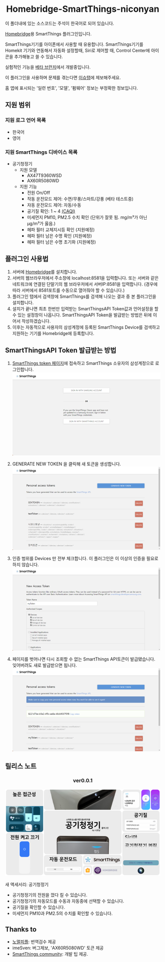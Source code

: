 <span align="center">

# Homebridge-SmartThings-niconyan
</span>

이 폴더내에 있는 소스코드는 주석이 한국어로 되어 있습니다.

[Homebridge](https://github.com/homebridge/homebridge)용 SmartThings 플러그인입니다. 

SmartThings기기를 아이폰에서 사용할 때 유용합니다.
SmartThings기기를 Homekit 기기와 연동해서 자동화 설정할때, Siri로 제어할 때, Control Center에 아이콘을 추가해놓고 쓸 수 있습니다.

실험적인 기능을 [베타 브런치](https://github.com/niconyanGH/Homebridge-SmartThings-niconyan/tree/beta)에서 개발중입니다.

이 플러그인을 사용하며 문제를 겪는다면 [이슈탭](https://github.com/niconyanGH/Homebridge-SmartThings-niconyan/issues)에 제보해주세요.

홈 앱에 표시되는 '일련 번호', '모델', '펌웨어' 정보는 부정확한 정보입니다.

## 지원 범위
### 지원 로그 언어 목록
* 한국어
* 영어

### 지원 SmartThings 디바이스 목록
* 공기청정기
  - 지원 모델
    + AX47T9360WSD
    + AX60R5080WD
  - 지원 기능
    + 전원 On/Off
    + 작동 운전모드 제어: 수면/무풍/스마트/강풍 (베타 테스트중)
    + 자동 운전모드 제어: 자동/수동
    + 공기질 확인: 1 ~ 4 [(CAQI)](https://www.airqualitynow.eu/download/CITEAIR-Comparing_Urban_Air_Quality_across_Borders.pdf)
    + 미세먼지 PM10, PM2.5 수치 확인 (단위가 잘못 됨. mg/m³가 아닌 µg/m³가 옳음.)
    + 헤파 필터 교체지시등 확인 (지원예정)
    + 헤파 필터 남은 수명 확인 (지원예정)
    + 헤파 필터 남은 수명 초기화 (지원예정)

## 플러그인 사용법

1. 서버에 [Homebridge](https://github.com/homebridge/homebridge#installation)를 설치합니다.
2. 서버의 웹브라우저에서 주소창에 localhost:8581을 입력합니다. 또는 서버와 같은 네트워크에 연결된 단말기의 웹 브라우저에서 서버IP:8581을 입력합니다. (경우에 따라 서버에서 8581포트를 수동으로 열어줘야 할 수 있습니다.)
3. 플러그인 탭에서 검색창에 SmartThings를 검색해 나오는 결과 중 본 플러그인을 설치합니다.
4. 설치가 끝나면 최초 한번만 입력받는 SmartThingsAPI Token값과 언어설정을 할 수 있는 설정창이 나옵니다. SmartThingsAPI Token을 발급받는 방법은 뒤에 이어서 작성하겠습니다.
5. 이후는 자동적으로 사용자의 삼성계정에 등록된 SmartThings Device를 검색하고 지원하는 기기를 Homebridge에 등록합니다.

## SmartThingsAPI Token 발급받는 방법

1. [SmartThings token 페이지](https://account.smartthings.com/tokens)에 접속하고 SmartThings 소유자의 삼성계정으로 로그인합니다.
![guide1](../guide/1.png?raw=true)

2. GENERATE NEW TOKEN 을 클릭해 새 토큰을 생성합니다.
![guide2](../guide/2.png?raw=true)

3. 인증 범위를 Devices 만 전부 체크합니다. 이 플러그인은 이 이상의 인증을 필요로 하지 않습니다.
![guide3](../guide/3.png?raw=true)

4. 페이지를 벗어나면 다시 조회할 수 없는 SmartThings API토큰이 발급됐습니다. 잊어버려도 새로 발급받으면 됩니다.
![guide4](../guide/4.png?raw=true)

## 릴리스 노트
<span align="center">

### ver0.0.1
</span>

![Homebridge-SmartThings-niconyan v0.0.1 Summary Introduction(kr)](./../ReleaseNote/v0.0.1/Summary_Introduction_Homebridge-SmartThings-AirPurifier(kr).png?raw=true)

새 액세서리: 공기청정기
* 공기청정기의 전원을 껐다 킬 수 있습니다.
* 공기청정기의 자동모드를 수동과 자동중에 선택할 수 있습니다.
* 공기질을 확인할 수 있습니다.
* 미세먼지 PM10과 PM2.5의 수치를 확인할 수 있습니다.

## Thanks to
* [노멀피플](https://www.youtube.com/c/%EB%85%B8%EB%A9%80%ED%94%BC%ED%94%8C): 번역검수 제공
* imeSven: 버그제보, 'AX60R5080WD' 토큰 제공
* [SmartThings community](https://community.smartthings.com/): 개발 팁 제공.